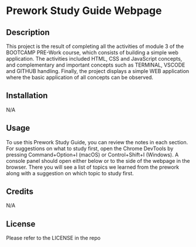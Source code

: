 # Prework Study Guide Webpage

## Description

This project is the result of completing all the activities of module 3 of the BOOTCAMP PRE-Work course, which consists of building a simple web application.
The activities included HTML, CSS and JavaScript concepts, and complementary and important concepts such as TERMINAL, VSCODE and GITHUB handling.
Finally, the project displays a simple WEB application where the basic application of all concepts can be observed.

## Installation

N/A

## Usage
To use this Prework Study Guide, you can review the notes in each section. For suggestions on what to study first, open the Chrome DevTools by pressing Command+Option+I (macOS) or Control+Shift+I (Windows). A console panel should open either below or to the side of the webpage in the browser. There you will see a list of topics we learned from the prework along with a suggestion on which topic to study first.

## Credits

N/A

## License

Please refer to the LICENSE in the repo
